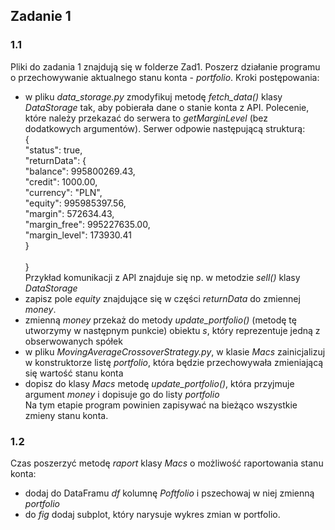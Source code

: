 ## Zadanie 1
### 1.1
Pliki do zadania 1 znajdują się w folderze Zad1. Poszerz działanie programu o przechowywanie aktualnego stanu konta - *portfolio*.
Kroki postępowania:
- w pliku *data_storage.py* zmodyfikuj metodę *fetch_data()* klasy *DataStorage* tak, aby pobierała dane o stanie konta z API. Polecenie, które należy przekazać do serwera to *getMarginLevel* (bez dodatkowych argumentów). Serwer odpowie następującą strukturą:\
{ <br>
    "status": true,\
    "returnData": { <br>
    "balance": 995800269.43,\
    "credit": 1000.00,\
    "currency": "PLN",\
    "equity": 995985397.56,\
    "margin": 572634.43,\
    "margin_free": 995227635.00,\
    "margin_level": 173930.41\
    } <br>	
} <br>
Przykład komunikacji z API znajduje się np. w metodzie *sell()* klasy *DataStorage*
- zapisz pole *equity* znajdujące się w części *returnData* do zmiennej *money*.
- zmienną *money* przekaż do metody *update_portfolio()* (metodę tę utworzymy w następnym punkcie) obiektu *s*, który reprezentuje jedną z obserwowanych spółek
- w pliku *MovingAverageCrossoverStrategy.py*, w klasie *Macs* zainicjalizuj w konstruktorze listę *portfolio*, która będzie przechowywała zmieniającą się wartość stanu konta
- dopisz do klasy *Macs* metodę *update_portfolio()*, która przyjmuje argument *money* i dopisuje go do listy *portfolio*\
Na tym etapie program powinien zapisywać na bieżąco wszystkie zmieny stanu konta.
### 1.2
Czas poszerzyć metodę *raport* klasy *Macs* o możliwość raportowania stanu konta:
- dodaj do DataFramu *df* kolumnę *Poftfolio* i pszechowaj w niej zmienną *portfolio*
- do *fig* dodaj subplot, który narysuje wykres zmian w portfolio.
